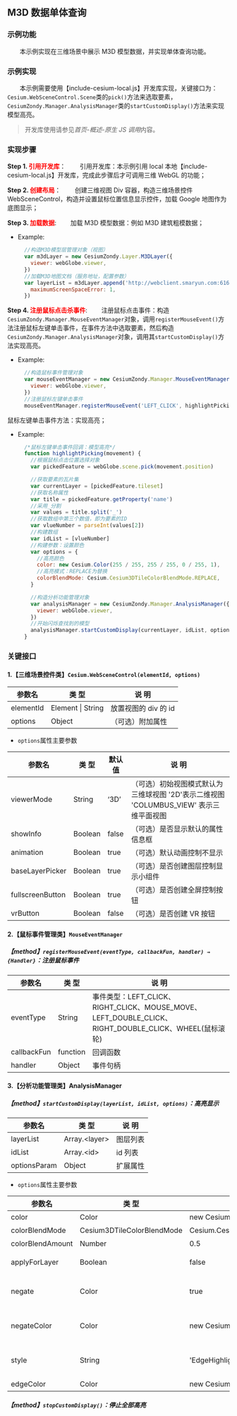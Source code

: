 ## M3D 数据单体查询

### 示例功能

&ensp;&ensp;&ensp;&ensp;本示例实现在三维场景中展示 M3D 模型数据，并实现单体查询功能。

### 示例实现

&ensp;&ensp;&ensp;&ensp;本示例需要使用【include-cesium-local.js】开发库实现，关键接口为：`Cesium.WebSceneControl.Scene`类的`pick()`方法来选取要素，`CesiumZondy.Manager.AnalysisManager`类的`startCustomDisplay()`方法来实现模型高亮。

> 开发库使用请参见*首页-概述-原生 JS 调用*内容。

### 实现步骤

**Step 1. <font color=red>引用开发库</font>**：
&ensp;&ensp;&ensp;&ensp;引用开发库：本示例引用 local 本地【include-cesium-local.js】开发库，完成此步骤后才可调用三维 WebGL 的功能；

**Step 2. <font color=red>创建布局</font>**：
&ensp;&ensp;&ensp;&ensp;创建三维视图 Div 容器，构造三维场景控件 WebSceneControl，构造并设置鼠标位置信息显示控件，加载 Google 地图作为底图显示；

**Step 3. <font color=red>加载数据</font>**:
&ensp;&ensp;&ensp;&ensp;加载 M3D 模型数据：例如 M3D 建筑粗模数据；

- Example:

  ```javascript
    //构造M3D模型层管理对象（视图）
    var m3dLayer = new CesiumZondy.Layer.M3DLayer({
      viewer: webGlobe.viewer,
    })
    //加载M3D地图文档（服务地址，配置参数）
    var layerList = m3dLayer.append('http://webclient.smaryun.com:6163/igs/rest/g3d/buildings1', {
      maximumScreenSpaceError: 1,
    })
  ```

**Step 4. <font color=red>注册鼠标点击杀事件</font>**:
&ensp;&ensp;&ensp;&ensp;注册鼠标点击事件：构造`CesiumZondy.Manager.MouseEventManager`对象，调用`registerMouseEvent()`方法注册鼠标左键单击事件，在事件方法中选取要素，然后构造`CesiumZondy.Manager.AnalysisManager`对象，调用其`startCustomDisplay()`方法实现高亮。

- Example:
  ```javascript
    //构造鼠标事件管理对象
    var mouseEventManager = new CesiumZondy.Manager.MouseEventManager({
      viewer: webGlobe.viewer,
    })
    //注册鼠标左键单击事件
    mouseEventManager.registerMouseEvent('LEFT_CLICK', highlightPicking)
  ```

鼠标左键单击事件方法：实现高亮；

- Example:

  ```javascript
    /*鼠标左键单击事件回调：模型高亮*/
    function highlightPicking(movement) {
      //根据鼠标点击位置选择对象
      var pickedFeature = webGlobe.scene.pick(movement.position)

      //获取要素的瓦片集
      var currentLayer = [pickedFeature.tileset]
      //获取名称属性
      var title = pickedFeature.getProperty('name')
      //采用_分割
      var values = title.split('_')
      //获取数组中第三个数值，即为要素的ID
      var vlueNumber = parseInt(values[2])
      //构建数组
      var idList = [vlueNumber]
      //构建参数：设置颜色
      var options = {
        //高亮颜色
        color: new Cesium.Color(255 / 255, 255 / 255, 0 / 255, 1),
        //高亮模式：REPLACE为替换
        colorBlendMode: Cesium.Cesium3DTileColorBlendMode.REPLACE,
      }

      //构造分析功能管理对象
      var analysisManager = new CesiumZondy.Manager.AnalysisManager({
        viewer: webGlobe.viewer,
      })
      //开始闪烁查找到的模型
      analysisManager.startCustomDisplay(currentLayer, idList, options)
    }
  ```

### 关键接口

#### 1.【三维场景控件类】`Cesium.WebSceneControl(elementId, options)`

| 参数名    | 类 型             | 说 明                |
| --------- | ----------------- | -------------------- |
| elementId | Element \| String | 放置视图的 div 的 id |
| options   | Object            | （可选）附加属性     |

- `options`属性主要参数

| 参数名           | 类 型   | 默认值 | 说 明                                                                                  |
| ---------------- | ------- | ------ | -------------------------------------------------------------------------------------- |
| viewerMode       | String  | ‘3D’   | （可选）初始视图模式默认为三维球视图 '2D'表示二维视图 'COLUMBUS_VIEW' 表示三维平面视图 |
| showInfo         | Boolean | false  | （可选）是否显示默认的属性信息框                                                       |
| animation        | Boolean | true   | （可选）默认动画控制不显示                                                             |
| baseLayerPicker  | Boolean | true   | （可选）是否创建图层控制显示小组件                                                     |
| fullscreenButton | Boolean | true   | （可选）是否创建全屏控制按钮                                                           |
| vrButton         | Boolean | false  | （可选）是否创建 VR 按钮                                                               |

#### 2.【鼠标事件管理类】`MouseEventManager`

##### 【method】`registerMouseEvent(eventType, callbackFun, handler) → {Handler}`：注册鼠标事件

| 参数名      | 类 型    | 说 明                                                                                                 |
| ----------- | -------- | ----------------------------------------------------------------------------------------------------- |
| eventType   | String   | 事件类型：LEFT_CLICK、RIGHT_CLICK、MOUSE_MOVE、LEFT_DOUBLE_CLICK、RIGHT_DOUBLE_CLICK、WHEEL(鼠标滚轮) |
| callbackFun | function | 回调函数                                                                                              |
| handler     | Object   | 事件句柄                                                                                              |

#### 3.【分析功能管理类】AnalysisManager

##### 【method】`startCustomDisplay(layerList, idList, options)`：高亮显示

| 参数名       | 类 型          | 说 明    |
| ------------ | -------------- | -------- |
| layerList    | Array.\<layer> | 图层列表 |
| idList       | Array.\<id>    | id 列表  |
| optionsParam | Object         | 扩展属性 |

- `options`属性主要参数

| 参数名           | 类 型                      | 默认值                                      | 说 明                                                   |
| ---------------- | -------------------------- | ------------------------------------------- | ------------------------------------------------------- |
| color            | Color                      | new Cesium.Color(1.0,0,0,0.5)               | （可选）高亮颜色                                        |
| colorBlendMode   | Cesium3DTileColorBlendMode | Cesium.Cesium3DTileColorBlendMode.HIGHLIGHT | （可选）高亮模式                                        |
| colorBlendAmount | Number                     | 0.5                                         | （可选）混合系数                                        |
| applyForLayer    | Boolean                    | false                                       | （可选）是否应用至图层                                  |
| negate           | Color                      | true                                        | （可选）是否取反 ——意思是除了 id 列表中的要素应用 color |
| negateColor      | Color                      | new Cesium.Color.WHITE                      | （可选）取反的颜色 只有在 negate=true 的时候才起作用    |
| style            | String                     | 'EdgeHighlight'                             | （可选）高亮模式//'EdgeHighlight'高亮+描边 'Edge'//描边 |
| edgeColor        | Color                      | new Cesium.Color(0, 0, 1,1.0)               | （可选）默认红色                                        |

##### 【method】`stopCustomDisplay()`：停止全部高亮
